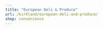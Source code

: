 ```yaml
---
title: "European Deli & Produce"
url: /kirkland/european-deli-and-produce/
shop: convenience
---
```


